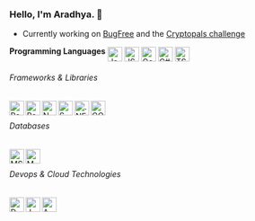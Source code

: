 ### Hello, I'm Aradhya. :wave:
- Currently working on [BugFree](http://github.com/aradhyamehta/BugFree) and the [Cryptopals challenge](https://cryptopals.com/)

**Programming Languages**
<img align="middle" alt="Java" width="26px" title="Java" src="https://cdn.jsdelivr.net/npm/simple-icons@v3/icons/java.svg" />
<img align="middle" alt="JS" width="26px" title="JavaScript" src="https://cdn.jsdelivr.net/npm/simple-icons@v3/icons/javascript.svg" />
<img align="middle" alt="Go" width="26px" title="Golang" src="https://cdn.jsdelivr.net/npm/simple-icons@v3/icons/go.svg" />
<img align="middle" alt="C#" width="26px" title="C#" src="https://cdn.jsdelivr.net/npm/simple-icons@v3/icons/csharp.svg" />
<img align="middle" alt="TS" width="26px" title="TypeScript" src="https://cdn.jsdelivr.net/npm/simple-icons@v3/icons/typescript.svg" />
<br />

###### Frameworks & Libraries
<img align="left" alt="React" width="26px" title="React" src="https://cdn.jsdelivr.net/npm/simple-icons@v3/icons/react.svg" />
<img align="left" alt="Redux" width="26px" title="Redux" src="https://cdn.jsdelivr.net/npm/simple-icons@v3/icons/redux.svg" />
<img align="left" alt="N" width="26px" title="NodeJS" src="https://cdn.jsdelivr.net/npm/simple-icons@v3/icons/node-dot-js.svg" />
<img align="left" alt="S" width="26px" title="Spring" src="https://cdn.jsdelivr.net/npm/simple-icons@v3/icons/spring.svg" />
<img align="left" alt=".NET" width="26px" title=".NET" src="https://cdn.jsdelivr.net/npm/simple-icons@v3/icons/dot-net.svg" />
<img align="left" alt="GQ" width="26px" title="GraphQL" src="https://cdn.jsdelivr.net/npm/simple-icons@v3/icons/apollographql.svg" />
<br />

###### Databases
<img align="left" alt="MS" width="26px" title="MySQL" src="https://cdn.jsdelivr.net/npm/simple-icons@v3/icons/mysql.svg" />
<img align="left" alt="MD" width="26px" title="MongoDB" src="https://cdn.jsdelivr.net/npm/simple-icons@v3/icons/mongodb.svg" />
<br />

###### Devops & Cloud Technologies
<img align="left" alt="D" width="26px" title="Docker" src="https://cdn.jsdelivr.net/npm/simple-icons@v3/icons/docker.svg" />
<img align="left" alt="J" width="26px" title="Jenkins" src="https://cdn.jsdelivr.net/npm/simple-icons@v3/icons/jenkins.svg" />
<img align="left" alt="A" width="26px" title="AWS" src="https://cdn.jsdelivr.net/npm/simple-icons@v3/icons/amazonaws.svg" />